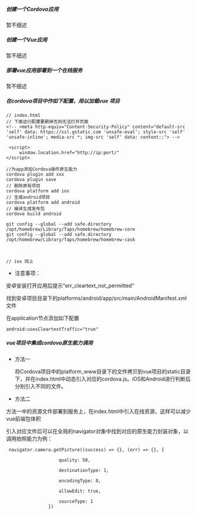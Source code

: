 ##### 创建一个Cordova应用

暂不细述

##### 创建一个Vue应用

暂不细述

##### 部署vue应用部署到一个在线服务

暂不细述

##### 在cordova项目中作如下配置，用以加载vue 项目

```
// index.html
// 下面这行配置要删掉否则无法打开页面
<!-- <meta http-equiv="Content-Security-Policy" content="default-src 'self' data: https://ssl.gstatic.com 'unsafe-eval'; style-src 'self' 'unsafe-inline'; media-src *; img-src 'self' data: content:;"> -->
       
 <script>
     window.location.href="http://ip:port/"
</script>

//为app添加Cordova插件原生能力
cordova plugin add xxx
cordova plugin save
// 删除原有项目
cordova platform add ios
// 生成android项目
cordova platform add android
// 编译生成发布包
cordova build android

git config --global --add safe.directory /opt/homebrew/Library/Taps/homebrew/homebrew-core
git config --global --add safe.directory /opt/homebrew/Library/Taps/homebrew/homebrew-cask



// ios 同上
```

- 注意事项：

安卓安装打开应用后提示“err_cleartext_not_permitted”

找到安卓项目目录下的platforms/android/app/src/main/AndroidManifest.xml文件

在application节点添加如下配置

```
android:usesCleartextTraffic="true"
```

##### vue项目中集成cordova原生能力调用

- 方法一

  将Cordova项目中的platform_www目录下的文件拷贝到vue项目的static目录下，并在index.html中动态引入对应的cordova.js。iOS和Android进行判断后分别引入不同的文件。

- 方法二

​       方法一中的资源文件部署到服务上，在index.html中引入在线资源，这样可以减少vue前端包体积

引入对应文件后可以在全局的navigator对象中找到对应的原生能力封装对象，以调用拍照能力为例：

```
 navigator.camera.getPicture((success) => {}, (err) => {}, {

                    quality: 50,

                    destinationType: 1,

                    encodingType: 0,

                    allowEdit: true,

                    sourceType: 1
                })
```


